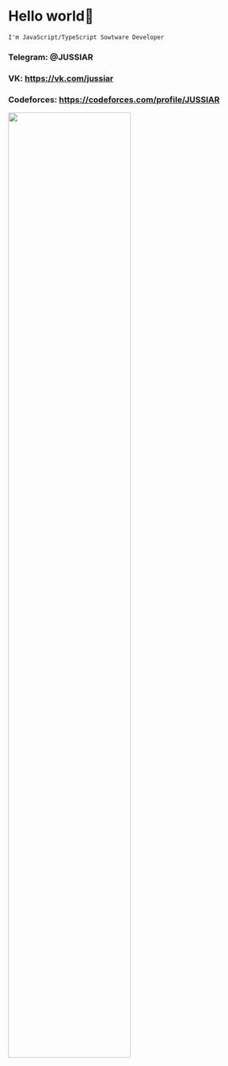 # Hello world👋

`I'm JavaScript/TypeScript Sowtware Developer`

### Telegram: @JUSSIAR
### VK: https://vk.com/jussiar
### Codeforces: https://codeforces.com/profile/JUSSIAR

<img 
     width="70%"
     src="https://github-readme-stats.vercel.app/api/top-langs/?username=JUSSIAR&count_private=true&langs_count=10&hide=html&layout=compact&hide_border=true&hide_title=true&theme=chartreuse-dark"
/>
